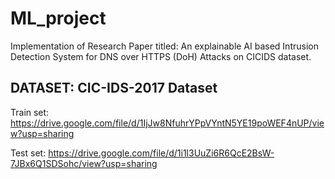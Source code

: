 # ML_project
Implementation of Research Paper titled: An explainable AI based Intrusion Detection System for DNS over HTTPS (DoH) Attacks on CICIDS dataset.

DATASET:
CIC-IDS-2017 Dataset
-----------------------
Train set: https://drive.google.com/file/d/1IjJw8NfuhrYPpVYntN5YE19poWEF4nUP/view?usp=sharing

Test set: https://drive.google.com/file/d/1i1l3UuZi6R6QcE2BsW-7JBx6Q1SDSohc/view?usp=sharing
